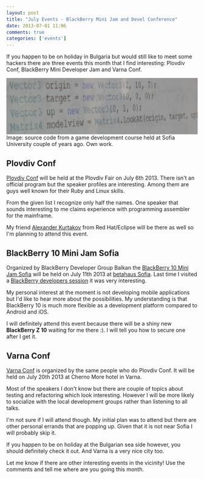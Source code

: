 ```yaml
---
layout: post
title: "July Events - BlackBerry Mini Jam and Devel Conference"
date: 2013-07-01 11:06
comments: true
categories: ['events']
---
```


If you happen to be on holiday in Bulgaria but would still like to meet
some hackers there are three events this month that I find interesting:
Plovdiv Conf, BlackBerry Mini Developer Jam and Varna Conf.

<img src="/images/code.jpg" alt="source code" style="display:block;clear:both;"/>
Image: source code from a game development course held at Sofia University couple of years ago.
Own work.

Plovdiv Conf
------------

[Plovdiv Conf](http://plovdivconf.com/) will be held at the Plovdiv Fair
on July 6th 2013. There isn't an official program but the speaker profiles are
interesting. Among them are guys well known for their Ruby and Linux skills.

From the given list I recognize only half the names. One speaker that sounds
interesting to me claims experience with programming assembler for the mainframe.

My friend [Alexander Kurtakov](http://akurtakov.blogspot.com/) from Red Hat/Eclipse
will be there as well so I'm planning to attend this event.


BlackBerry 10 Mini Jam Sofia
----------------------------

Organized by BlackBerry Developer Group Balkan the 
[BlackBerry 10 Mini Jam Sofia](http://bb10jamsofia2013.eventbrite.com/) will be held
on July 11th 2013 at [betahaus Sofia](http://betahaus.bg). Last time I visited
a [BlackBerry developers session](/blog/2013/05/23/balkan-venture-forum-sofia-post-mortem/) it
was very interesting. 

My personal interest at the moment is not developing mobile applications but I'd like to hear
more about the possibilities. My understanding is that BlackBerry 10 is much more flexible
as a development platform compared to Android and iOS. 

I will definitely attend this event because there will be a shiny new **BlackBerry Z 10**
waiting for me there :). I will tell you how to secure one after I get it. 


Varna Conf
----------

[Varna Conf](http://varnaconf.com/) is organized by the same people who do Plovdiv Conf.
It will be held on July 20th 2013 at Cherno More hotel in Varna.

Most of the speakers I don't know but there are couple of topics about testing and refactoring
which look interesting. However I will be more likely to socialize with the local development
groups rather than listening to all talks.

I'm not sure if I will attend though. My initial plan was to attend but there are other personal
errands that are popping up. Given that it is not near Sofia I will probably skip it.

If you happen
to be on holiday at the Bulgarian sea side however, you should definitely check it out. And Varna is
a very nice city too.



Let me know if there are other interesting events in the vicinity! Use the comments and tell me where
are you going this month.
